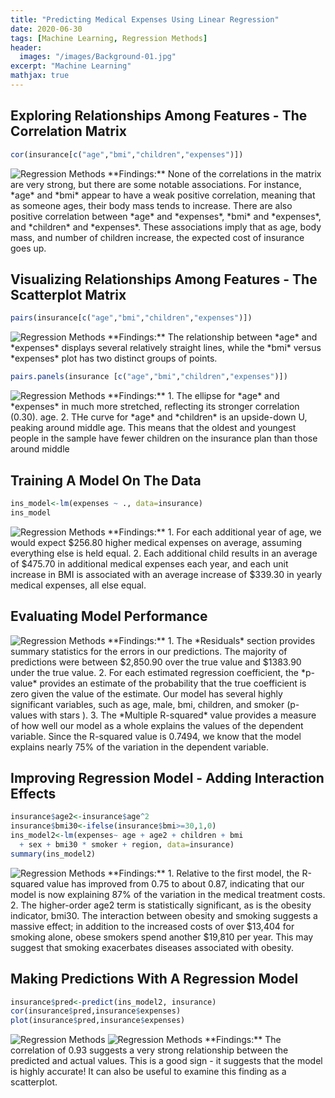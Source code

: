 ```yaml
---
title: "Predicting Medical Expenses Using Linear Regression"
date: 2020-06-30
tags: [Machine Learning, Regression Methods]
header:
  images: "/images/Background-01.jpg"
excerpt: "Machine Learning"
mathjax: true
---
```

## Exploring Relationships Among Features - The Correlation Matrix
```r
cor(insurance[c("age","bmi","children","expenses")])
```
<img src="{{ site.url }}{{ site.baseurl }}/images/RegressionMethods/Correlation_1.png" alt="Regression Methods">
**Findings:**
None of the correlations in the matrix are very strong, but there are some notable associations. For instance, *age* and *bmi* appear to have a weak positive correlation, meaning that as someone ages, their body mass tends to increase. There are also positive correlation between *age* and *expenses*, *bmi* and *expenses*, and *children* and *expenses*. These associations imply that as age, body mass, and number of children increase, the expected cost of insurance goes up.

## Visualizing Relationships Among Features - The Scatterplot Matrix
```r
pairs(insurance[c("age","bmi","children","expenses")])
```
<img src="{{ site.url }}{{ site.baseurl }}/images/RegressionMethods/ScatterplotMatrix_1.png" alt="Regression Methods">
**Findings:**
The relationship between *age* and *expenses* displays several relatively straight lines, while the *bmi* versus *expenses* plot has two distinct groups of points.

```r
pairs.panels(insurance [c("age","bmi","children","expenses")])
```
<img src="{{ site.url }}{{ site.baseurl }}/images/RegressionMethods/ScatterplotMatrix_2.png" alt="Regression Methods">
**Findings:**
1. The ellipse for *age* and *expenses* in much more stretched, reflecting its stronger correlation (0.30).
 age.
2. THe curve for *age* and *children* is an upside-down U, peaking around middle age. This means that the oldest and youngest people in the sample have fewer children on the insurance plan than those around middle

## Training A Model On The Data
```r
ins_model<-lm(expenses ~ ., data=insurance)
ins_model
```
<img src="{{ site.url }}{{ site.baseurl }}/images/RegressionMethods/LinearRegression_1.png" alt="Regression Methods">
**Findings:**
1. For each additional year of age, we would expect $256.80 higher medical expenses on average, assuming everything else is held equal.
2.  Each additional child results in an average of $475.70 in additional medical expenses each year, and each unit increase in BMI is associated with an average increase of $339.30 in yearly medical expenses, all else equal.

## Evaluating Model Performance
<img src="{{ site.url }}{{ site.baseurl }}/images/RegressionMethods/LinearRegression_2.png" alt="Regression Methods">
**Findings:**
1. The *Residuals* section provides summary statistics for the errors in our predictions. The majority of predictions were between $2,850.90 over the true value and $1383.90 under the true value.
2. For each estimated regression coefficient, the *p-value* provides an estimate of the probability that the true coefficient is zero given the value of the estimate. Our model has several highly significant variables, such as age, male, bmi, children, and smoker (p-values with stars ).  
3. The *Multiple R-squared* value provides a measure of how well our model as a whole explains the values of the dependent variable. Since the R-squared value is 0.7494, we know that the model explains nearly 75% of the variation in the dependent variable.

## Improving Regression Model - Adding Interaction Effects
```r
insurance$age2<-insurance$age^2
insurance$bmi30<-ifelse(insurance$bmi>=30,1,0)
ins_model2<-lm(expenses~ age + age2 + children + bmi
  + sex + bmi30 * smoker + region, data=insurance)
summary(ins_model2)
```
<img src="{{ site.url }}{{ site.baseurl }}/images/RegressionMethods/LinearRegression_3.png" alt="Regression Methods">
**Findings:**
1. Relative to the first model, the R-squared value has improved from 0.75 to about 0.87, indicating that our model is now explaining 87% of the variation in the medical treatment costs.
2. The higher-order age2 term is statistically significant, as is the obesity indicator, bmi30. The interaction between obesity and smoking suggests a massive effect; in addition to the increased costs of over $13,404 for smoking alone, obese smokers spend another $19,810 per year. This may suggest that smoking exacerbates diseases associated with obesity.

## Making Predictions With A Regression Model
```r
insurance$pred<-predict(ins_model2, insurance)
cor(insurance$pred,insurance$expenses)
plot(insurance$pred,insurance$expenses)
```
<img src="{{ site.url }}{{ site.baseurl }}/images/RegressionMethods/LinearRegression_4.png" alt="Regression Methods">
<img src="{{ site.url }}{{ site.baseurl }}/images/RegressionMethods/LinearRegression_5.png" alt="Regression Methods">
**Findings:**
The correlation of 0.93 suggests a very strong relationship between the predicted and actual values. This is a good sign - it suggests that the model is highly accurate! It can also be useful to examine this finding as a scatterplot.
